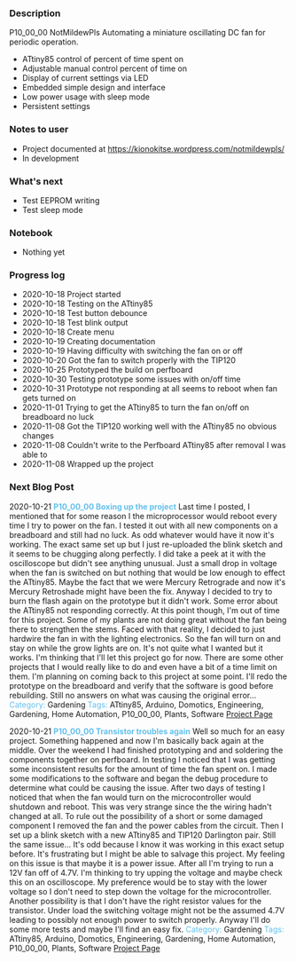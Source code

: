 ### Description  
P10_00_00 NotMildewPls
Automating a miniature oscillating DC fan for periodic operation.
 * ATtiny85 control of percent of time spent on
 * Adjustable manual control percent of time on
 * Display of current settings via LED
 * Embedded simple design and interface
 * Low power usage with sleep mode
 * Persistent settings
### Notes to user
 * Project documented at https://kionokitse.wordpress.com/notmildewpls/
 * In development
### What's next
 * Test EEPROM writing 
 * Test sleep mode
### Notebook
 * Nothing yet
### Progress log 
 * 2020-10-18 Project started
 * 2020-10-18 Testing on the ATtiny85
 * 2020-10-18 Test button debounce
 * 2020-10-18 Test blink output
 * 2020-10-18 Create menu
 * 2020-10-19 Creating documentation
 * 2020-10-19 Having difficulty with switching the fan on or off
 * 2020-10-20 Got the fan to switch properly with the TIP120
 * 2020-10-25 Prototyped the build on perfboard
 * 2020-10-30 Testing prototype some issues with on/off time
 * 2020-10-31 Prototype not responding at all seems to reboot when fan gets turned on
 * 2020-11-01 Trying to get the ATtiny85 to turn the fan on/off on breadboard no luck
 * 2020-11-08 Got the TIP120 working well with the ATtiny85 no obvious changes
 * 2020-11-08 Couldn't write to the Perfboard ATtiny85 after removal I was able to
 * 2020-11-08 Wrapped up the project
### Next Blog Post
2020-10-21 <font color="63C0EC"><b>P10_00_00 Boxing up the project</b></font>
Last time I posted, I mentioned that for some reason I the microprocessor would reboot every time I try to power on the fan. I tested it out with all new components on a breadboard and still had no luck. As odd whatever would have it now it's working. The exact same set up but I just re-uploaded the blink sketch and it seems to be chugging along perfectly. I did take a peek at it with the oscilloscope but didn't see anything unusual. Just a small drop in voltage when the fan is switched on but nothing that would be low enough to effect the ATtiny85. Maybe the fact that we were Mercury Retrograde and now it's Mercury Retroshade might have been the fix. Anyway I decided to try to burn the flash again on the prototype but it didn't work. Some error about the ATtiny85 not responding correctly. At this point though, I'm out of time for this project. Some of my plants are not doing great without the fan being there to strengthen the stems. Faced with that reality, I decided to just hardwire the fan in with the lighting electronics. So the fan will turn on and stay on while the grow lights are on. It's not quite what I wanted but it works. I'm thinking that I'll let this project go for now. There are some other projects that I would really like to do and even have a bit of a time limit on them. I'm planning on coming back to this project at some point. I'll redo the prototype on the breadboard and verify that the software is good before rebuilding. Still no answers on what was causing the original error...
<font color="63C0EC">Category:</font> Gardening
<font color="63C0EC">Tags:</font> ATtiny85, Arduino, Domotics, Engineering, Gardening, Home Automation, P10_00_00, Plants, Software
<a href="https://kionokitse.wordpress.com/notmildewpls/">Project Page</a> 

2020-10-21 <font color="63C0EC"><b>P10_00_00 Transistor troubles again</b></font>
Well so much for an easy project. Something happened and now I'm basically back again at the middle. Over the weekend I had finished prototyping and and soldering the components together on perfboard. In testing I noticed that I was getting some inconsistent results for the amount of time the fan spent on. I made some modifications to the software and began the debug procedure to determine what could be causing the issue. After two days of testing I noticed that when the fan would turn on the microcontroller would shutdown and reboot. This was very strange since the the wiring hadn't changed at all. To rule out the possibility of a short or some damaged component I removed the fan and the power cables from the circuit. Then I set up a blink sketch with a new ATtiny85 and TIP120 Darlington pair. Still the same issue... It's odd because I know it was working in this exact setup before.
It's frustrating but I might be able to salvage this project. My feeling on this issue is that maybe it is a power issue. After all I'm trying to run a 12V fan off of 4.7V. I'm thinking to try upping the voltage and maybe check this on an oscilloscope. My preference would be to stay with the lower voltage so I don't need to step down the voltage for the microcontroller. Another possibility is that I don't have the right resistor values for the transistor. Under load the switching voltage might not be the assumed 4.7V leading to possibly not enough power to switch properly. Anyway I'll do some more tests and maybe I'll find an easy fix.
<font color="63C0EC">Category:</font> Gardening
<font color="63C0EC">Tags:</font> ATtiny85, Arduino, Domotics, Engineering, Gardening, Home Automation, P10_00_00, Plants, Software
<a href="https://kionokitse.wordpress.com/notmildewpls/">Project Page</a> 













